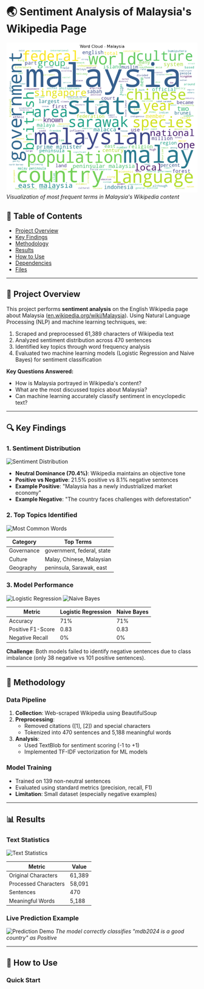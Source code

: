 # 🌏 Sentiment Analysis of Malaysia's Wikipedia Page

![Malaysia Word Cloud](/images/malaysia_word_cloud.png)  
*Visualization of most frequent terms in Malaysia's Wikipedia content*

## 📌 Table of Contents
- [Project Overview](#-project-overview)
- [Key Findings](#-key-findings)
- [Methodology](#-methodology)
- [Results](#-results)
- [How to Use](#-how-to-use)
- [Dependencies](#-dependencies)
- [Files](#-files)

---

## 🌟 Project Overview

This project performs **sentiment analysis** on the English Wikipedia page about Malaysia ([en.wikipedia.org/wiki/Malaysia](https://en.wikipedia.org/wiki/Malaysia)). Using Natural Language Processing (NLP) and machine learning techniques, we:

1. Scraped and preprocessed 61,389 characters of Wikipedia text
2. Analyzed sentiment distribution across 470 sentences
3. Identified key topics through word frequency analysis
4. Evaluated two machine learning models (Logistic Regression and Naive Bayes) for sentiment classification

**Key Questions Answered:**
- How is Malaysia portrayed in Wikipedia's content?
- What are the most discussed topics about Malaysia?
- Can machine learning accurately classify sentiment in encyclopedic text?

---

## 🔍 Key Findings

### 1. Sentiment Distribution
![Sentiment Distribution](sentiment_distribution.png)

- **Neutral Dominance (70.4%)**: Wikipedia maintains an objective tone
- **Positive vs Negative**: 21.5% positive vs 8.1% negative sentences
- **Example Positive**: "Malaysia has a newly industrialized market economy"
- **Example Negative**: "The country faces challenges with deforestation"

### 2. Top Topics Identified
![Most Common Words](most_common_words.png)

| Category | Top Terms |
|----------|-----------|
| Governance | government, federal, state |
| Culture | Malay, Chinese, Malaysian |
| Geography | peninsula, Sarawak, east |

### 3. Model Performance
![Logistic Regression](logistic_regression.png) ![Naive Bayes](naive_bayes.png)

| Metric | Logistic Regression | Naive Bayes |
|--------|---------------------|-------------|
| Accuracy | 71% | 71% |
| Positive F1-Score | 0.83 | 0.83 |
| Negative Recall | 0% | 0% |

**Challenge**: Both models failed to identify negative sentences due to class imbalance (only 38 negative vs 101 positive sentences).

---

## 🧠 Methodology

### Data Pipeline
1. **Collection**: Web-scraped Wikipedia using BeautifulSoup
2. **Preprocessing**:
   - Removed citations ([1], [2]) and special characters
   - Tokenized into 470 sentences and 5,188 meaningful words
3. **Analysis**:
   - Used TextBlob for sentiment scoring (-1 to +1)
   - Implemented TF-IDF vectorization for ML models

### Model Training
- Trained on 139 non-neutral sentences
- Evaluated using standard metrics (precision, recall, F1)
- **Limitation**: Small dataset (especially negative examples)

---

## 📊 Results

### Text Statistics
![Text Statistics](text_statistics.jpg)

| Metric | Value |
|--------|-------|
| Original Characters | 61,389 |
| Processed Characters | 58,091 |
| Sentences | 470 |
| Meaningful Words | 5,188 |

### Live Prediction Example
![Prediction Demo](final_text_predict.jpg)
*The model correctly classifies "mdb2024 is a good country" as Positive*

---

## 🚀 How to Use

### Quick Start
```bash
